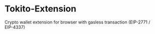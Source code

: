 # Tokito-Extension
Crypto wallet extension for browser with gasless transaction (EIP-2771 / EIP-4337)
